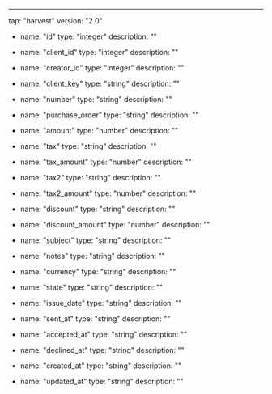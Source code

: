 ---
tap: "harvest"
version: "2.0"
  - name: "id"
    type: "integer"
    description: ""

  - name: "client_id"
    type: "integer"
    description: ""

  - name: "creator_id"
    type: "integer"
    description: ""

  - name: "client_key"
    type: "string"
    description: ""

  - name: "number"
    type: "string"
    description: ""

  - name: "purchase_order"
    type: "string"
    description: ""

  - name: "amount"
    type: "number"
    description: ""

  - name: "tax"
    type: "string"
    description: ""

  - name: "tax_amount"
    type: "number"
    description: ""

  - name: "tax2"
    type: "string"
    description: ""

  - name: "tax2_amount"
    type: "number"
    description: ""

  - name: "discount"
    type: "string"
    description: ""

  - name: "discount_amount"
    type: "number"
    description: ""

  - name: "subject"
    type: "string"
    description: ""

  - name: "notes"
    type: "string"
    description: ""

  - name: "currency"
    type: "string"
    description: ""

  - name: "state"
    type: "string"
    description: ""

  - name: "issue_date"
    type: "string"
    description: ""

  - name: "sent_at"
    type: "string"
    description: ""

  - name: "accepted_at"
    type: "string"
    description: ""

  - name: "declined_at"
    type: "string"
    description: ""

  - name: "created_at"
    type: "string"
    description: ""

  - name: "updated_at"
    type: "string"
    description: ""

